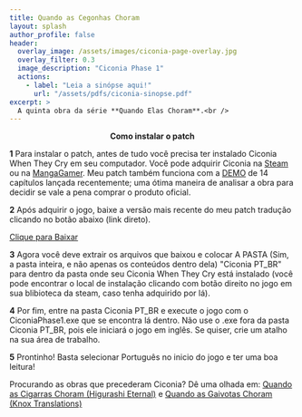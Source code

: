 ```yaml
---
title: Quando as Cegonhas Choram
layout: splash
author_profile: false 
header: 
  overlay_image: /assets/images/ciconia-page-overlay.jpg
  overlay_filter: 0.3
  image_description: "Ciconia Phase 1"
  actions:
    - label: "Leia a sinópse aqui!"
      url: "/assets/pdfs/ciconia-sinopse.pdf"
excerpt: >
  A quinta obra da série **Quando Elas Choram**.<br />
---
```


<p align=center><b>Como instalar o patch</b></p>

**1** Para instalar o patch, antes de tudo você precisa ter instalado Ciconia When They Cry em seu computador. Você pode adquirir Ciconia na [Steam](https://store.steampowered.com/app/1162560/_phase1/) ou na [MangaGamer](https://www.mangagamer.com/detail.php?goods_type=1&product_code=1145). Meu patch também funciona com a [DEMO](https://www.07th-expansion.net/cico/) de 14 capítulos lançada recentemente; uma ótima maneira de analisar a obra para decidir se vale a pena comprar o produto oficial.

**2** Após adquirir o jogo, baixe a versão mais recente do meu patch tradução clicando no botão abaixo (link direto).

<a href="https://github.com/JesterThirty4/ciconia-pt-br/releases/download/v1.4/Ciconia.PT_BR.v1.4.rar" class="btn btn--primary">Clique para Baixar</a>

**3** Agora você deve extrair os arquivos que baixou e colocar A PASTA (Sim, a pasta inteira, e não apenas os conteúdos dentro dela) "Ciconia PT_BR" para dentro da pasta onde seu Ciconia When They Cry está instalado (você pode encontrar o local de instalação clicando com botão direito no jogo em sua blibioteca da steam, caso tenha adquirido por lá).

**4** Por fim, entre na pasta Ciconia PT_BR e execute o jogo com o CiconiaPhase1.exe que se encontra lá dentro. Não use o .exe fora da pasta Ciconia PT_BR, pois ele iniciará o jogo em inglês. Se quiser, crie um atalho na sua área de trabalho.

**5** Prontinho! Basta selecionar Português no inicio do jogo e ter uma boa leitura!

Procurando as obras que precederam Ciconia? Dê uma olhada em: [Quando as Cigarras Choram (Higurashi Eternal)](https://higurashieternal.wordpress.com/) e [Quando as Gaivotas Choram (Knox Translations)](https://knox.fansub.com.br/)
